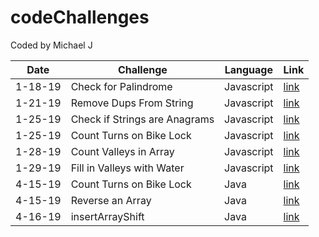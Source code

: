 # codeChallenges
Coded by Michael J


| Date    | Challenge                     | Language  | Link |
|---------|-------------------------------|-----------|------|
| 1-18-19 | Check for Palindrome          | Javascript| [link](/javascript/palindrome/) |
| 1-21-19 | Remove Dups From String       | Javascript| [link](/javascript/removeDupsFromString/) |
| 1-25-19 | Check if Strings are Anagrams | Javascript| [link](/javascript/anagram/) |
| 1-25-19 | Count Turns on Bike Lock      | Javascript| [link](/javascript/bikeLock/) |
| 1-28-19 | Count Valleys in Array        | Javascript| [link](/javascript/countValleys/) |
| 1-29-19 | Fill in Valleys with Water    | Javascript| [link](/javascript/valleysHoldingWater/) |
| 4-15-19 | Count Turns on Bike Lock      | Java | [link](/java/bikelock/) |
| 4-15-19 | Reverse an Array              | Java | [link](/java/arrayReverse/) |
| 4-16-19 | insertArrayShift              | Java | [link](/java/array_shift/) |
